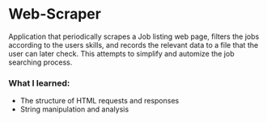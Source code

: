 # Web-Scraper
Application that periodically scrapes a Job listing web page, filters the jobs according to the users skills, and records the relevant data to a file that the user can later check. This attempts to simplify and automize the job searching process.

### What I learned:

 - The structure of HTML requests and responses
 - String manipulation and analysis
